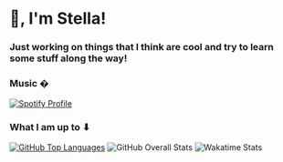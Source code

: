 # 👋, I'm Stella!

### Just working on things that I think are cool and try to learn some stuff along the way!

### Music �
[![Spotify Profile](https://spotify-github-profile.vercel.app/api/view?uid=nnar1agv954e81ua6w4gqrdwi&cover_image=true&theme=default&show_offline=false&background_color=121212&interchange=true&bar_color=ff80ff&bar_color_cover=false)](https://github.com/kittinan/spotify-github-profile) 

### What I am up to ⬇
[![GitHub Top Languages](https://github-readme-stats.vercel.app/api/top-langs/?username=lilacstella&size_weight=0.1&count_weight=0.9&layout=donut-vertical)](https://github.com/anuraghazra/github-readme-stats) ![GitHub Overall Stats](https://github-readme-stats.vercel.app/api?username=lilacstella&show_icons=true&hide_rank=true&include_all_commits=true) ![Wakatime Stats](https://github-readme-stats.vercel.app/api/wakatime?username=lilacstella&layout=compact&custom_title=Time%20spent%20on%20languages)
